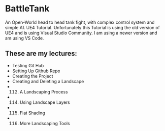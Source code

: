 # BattleTank
An Open-World head to head tank fight, with complex control system and simple AI. UE4 Tutorial.
Unfortunately this Tutorial is using the old version of UE4 and is using Visual Studio Community.
I am using a newer version and am using VS Code.

## These are my lectures:

* Testing Git Hub
* Setting Up Github Repo
* Creating the Project
* Creating and Deleting a Landscape
* 112. A Landscaping Process
* 114. Using Landscape Layers
* 115. Flat Shading
* 116. More Landscaping Tools